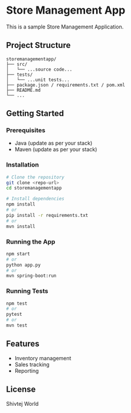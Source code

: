 # Store Management App

This is a sample Store Management Application.

## Project Structure

```
storemanagementapp/
├── src/
│   └── ...source code...
├── tests/
│   └── ...unit tests...
├── package.json / requirements.txt / pom.xml
├── README.md
└── ...
```

## Getting Started

### Prerequisites

- Java (update as per your stack)
- Maven (update as per your stack)

### Installation

```bash
# Clone the repository
git clone <repo-url>
cd storemanagementapp

# Install dependencies
npm install
# or
pip install -r requirements.txt
# or
mvn install
```

### Running the App

```bash
npm start
# or
python app.py
# or
mvn spring-boot:run
```

### Running Tests

```bash
npm test
# or
pytest
# or
mvn test
```

## Features

- Inventory management
- Sales tracking
- Reporting

## License

Shivtej World
